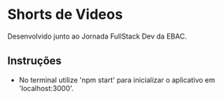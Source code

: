 # Shorts de Videos
Desenvolvido junto ao Jornada FullStack Dev da EBAC.

## Instruções
- No terminal utilize 'npm start' para inicializar o aplicativo em 'localhost:3000'.

